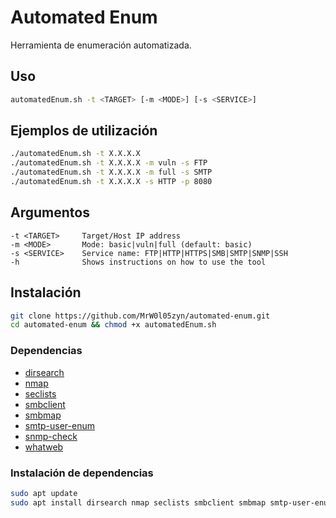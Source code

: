 # Automated Enum

Herramienta de enumeración automatizada.

## Uso

```bash
automatedEnum.sh -t <TARGET> [-m <MODE>] [-s <SERVICE>]
```

## Ejemplos de utilización

```bash
./automatedEnum.sh -t X.X.X.X
./automatedEnum.sh -t X.X.X.X -m vuln -s FTP
./automatedEnum.sh -t X.X.X.X -m full -s SMTP
./automatedEnum.sh -t X.X.X.X -s HTTP -p 8080
```

## Argumentos

```
-t <TARGET>     Target/Host IP address
-m <MODE>       Mode: basic|vuln|full (default: basic)
-s <SERVICE>    Service name: FTP|HTTP|HTTPS|SMB|SMTP|SNMP|SSH
-h              Shows instructions on how to use the tool
```

## Instalación

```bash
git clone https://github.com/MrW0l05zyn/automated-enum.git
cd automated-enum && chmod +x automatedEnum.sh
```

### Dependencias

+ [dirsearch](https://duckduckgo.com)
+ [nmap](https://nmap.org/)
+ [seclists](https://github.com/danielmiessler/SecLists)
+ [smbclient](https://www.samba.org/)
+ [smbmap](https://github.com/ShawnDEvans/smbmap)
+ [smtp-user-enum](http://pentestmonkey.net/tools/user-enumeration/smtp-user-enum)
+ [snmp-check](http://www.nothink.org/codes/snmpcheck/index.php)
+ [whatweb](https://morningstarsecurity.com/research/whatweb)

### Instalación de dependencias

```bash
sudo apt update
sudo apt install dirsearch nmap seclists smbclient smbmap smtp-user-enum snmp-check whatweb
```